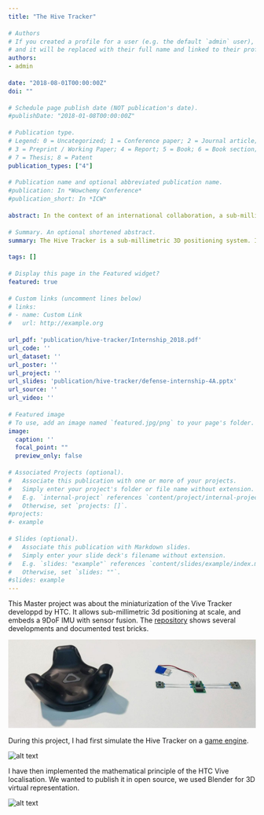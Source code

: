 ```yaml
---
title: "The Hive Tracker"

# Authors
# If you created a profile for a user (e.g. the default `admin` user), write the username (folder name) here 
# and it will be replaced with their full name and linked to their profile.
authors:
- admin

date: "2018-08-01T00:00:00Z"
doi: ""

# Schedule page publish date (NOT publication's date).
#publishDate: "2018-01-08T00:00:00Z"

# Publication type.
# Legend: 0 = Uncategorized; 1 = Conference paper; 2 = Journal article;
# 3 = Preprint / Working Paper; 4 = Report; 5 = Book; 6 = Book section;
# 7 = Thesis; 8 = Patent
publication_types: ["4"]

# Publication name and optional abbreviated publication name.
#publication: In *Wowchemy Conference*
#publication_short: In *ICW*

abstract: In the context of an international collaboration, a sub-millimeter positioning system is under development, the "Hive Tracker". Both the electronics and the embedded software being functional, the work presented here focuses on the use of the produced data as well as on optimization experiments. The tracker embeds two imperfect sensor types (optical and inertial), the purpose of this internship was to merge the best of each data type to improve dynamism, accuracy and stability of the system. This work took place in the following way, a first phase of study allowed getting used to the project tools and the realization of a simulator. The following phase was the implementation of a simulator, then a phase of design of a mechanical structure with constrained geometry. Finally, a characterization phase of the implemented tools was carried out. After this internship, the tracker has the theoretical tools set up and functional for a centimetric accuracy. The Kalman filter slightly attenuate noise of measurements. We can eventually hope to use only the data of the accelerometer in case of occlusion of photodiodes. The noise of the measurements being greater than expected, the rest of the team involved will be able to concentrate on the implementation of more specific tools.

# Summary. An optional shortened abstract.
summary: The Hive Tracker is a sub-millimetric 3D positioning system. It can works under occlusion, thanks to the sensor fusion it has embedded.

tags: []

# Display this page in the Featured widget?
featured: true

# Custom links (uncomment lines below)
# links:
# - name: Custom Link
#   url: http://example.org

url_pdf: 'publication/hive-tracker/Internship_2018.pdf'
url_code: ''
url_dataset: ''
url_poster: ''
url_project: ''
url_slides: 'publication/hive-tracker/defense-internship-4A.pptx'
url_source: ''
url_video: ''

# Featured image
# To use, add an image named `featured.jpg/png` to your page's folder. 
image:
  caption: ''
  focal_point: ""
  preview_only: false

# Associated Projects (optional).
#   Associate this publication with one or more of your projects.
#   Simply enter your project's folder or file name without extension.
#   E.g. `internal-project` references `content/project/internal-project/index.md`.
#   Otherwise, set `projects: []`.
#projects:
#- example

# Slides (optional).
#   Associate this publication with Markdown slides.
#   Simply enter your slide deck's filename without extension.
#   E.g. `slides: "example"` references `content/slides/example/index.md`.
#   Otherwise, set `slides: ""`.
#slides: example
---
```


This Master project was about the miniaturization of the Vive Tracker developpd by HTC. It allows sub-millimetric 3d positioning at scale, and embeds a 9DoF IMU with sensor fusion. The <a href="https://github.com/HiveTracker">repository</a> shows several developments and documented test bricks.

![alt text](hive-tracker.jpg "Vive Tracker vs Hive Tracker")

During this project, I had first simulate the Hive Tracker on a <a href="https://github.com/jumellet/Kalman-Filter/tree/Dev/Simulations">game engine</a>.


![alt text](sim.gif "Hive Tracker Simulation")

I have then implemented the mathematical principle of the HTC Vive localisation. We wanted to publish it in open source, we used Blender for 3D virtual representation.

![alt text](animation.gif "Real Time Positionning")